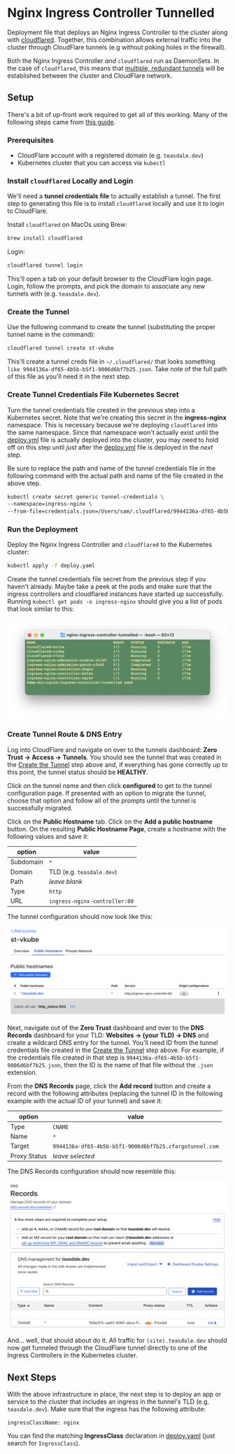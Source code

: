 # Nginx Ingress Controller Tunnelled
Deployment file that deploys an Nginx Ingress Controller to the cluster along with [cloudflared](https://github.com/cloudflare/cloudflared).
Together, this combination allows external traffic into the cluster through CloudFlare tunnels (e.g without poking holes in the firewall).

Both the Nginx Ingress Controller _and_ `cloudflared` run as DaemonSets.  In the case of `cloudflared`, this means that 
[multiple, redundant tunnels](https://developers.cloudflare.com/cloudflare-one/connections/connect-apps/install-and-setup/deploy-cloudflared-replicas/) 
will be established between the cluster and CloudFlare network.

## Setup
There's a bit of up-front work required to get all of this working.  Many of the following steps came from [this guide](https://developers.cloudflare.com/cloudflare-one/tutorials/many-cfd-one-tunnel). 

### Prerequisites
* CloudFlare account with a registered domain (e.g. `teasdale.dev`)
* Kubernetes cluster that you can access via `kubectl`

### Install `cloudflared` Locally and Login
We'll need a **tunnel credentials file** to actually establish a tunnel.  The first step to generating this file is to
install `cloudflared` locally and use it to login to CloudFlare.

Install `cloudflared` on MacOs using Brew:
```bash
brew install cloudflared
```

Login:
```bash
cloudflared tunnel login
```

This'll open a tab on your default browser to the CloudFlare login page.  Login, follow the prompts, and pick the 
domain to associate any new tunnels with (e.g. `teasdale.dev`).

### Create the Tunnel
Use the following command to create the tunnel (substituting the proper tunnel name in the command):
```bash
cloudflared tunnel create st-vkube
```

This'll create a tunnel creds file in `~/.cloudflared/` that looks something `like 9944136a-df65-4b5b-b5f1-9006d6bf7b25.json`.
Take note of the full path of this file as you'll need it in the next step.

### Create Tunnel Credentials File Kubernetes Secret
Turn the tunnel credentials file created in the previous step into a Kubernetes secret.  Note that we're creating
this secret in the **ingress-nginx** namespace.  This is necessary because we're deploying `cloudflared` into the
same namespace.  Since that namespace won't actually exist until the [deploy.yml](./deploy.yaml) file is actually
deployed into the cluster, you may need to hold off on this step until _just_ after the [deploy.yml](./deploy.yaml)
file is deployed in the _next_ step.

Be sure to replace the path and name of the tunnel credentials file in the following command with the actual
path and name of the file created in the above step.

```bash
kubectl create secret generic tunnel-credentials \
--namespace=ingress-nginx \
--from-file=credentials.json=/Users/sam/.cloudflared/9944136a-df65-4b5b-b5f1-9006d6bf7b25.json
```

### Run the Deployment
Deploy the Nginx Ingress Controller and `cloudflared` to the Kubernetes cluster:

```bash
kubectl apply -f deploy.yaml 
```

Create the tunnel credentials file secret from the previous step if you haven't already.  Maybe take a peek
at the pods and make sure that the ingress controllers and cloudflared instances have started up successfully.
Running `kubectl get pods -n ingress-nginx` should give you a list of pods that look similar to this:

![Pods](./images/pods.png)

### Create Tunnel Route & DNS Entry
Log into CloudFlare and navigate on over to the tunnels dashboard:  **Zero Trust -> Access -> Tunnels**.
You should see the tunnel that was created in the [Create the Tunnel](#create-the-tunnel) step above and,
if everything has gone correctly up to this point, the tunnel status should be **HEALTHY**.

Click on the tunnel name and then click **configured** to get to the tunnel configuration page.  If presented
with an option to migrate the tunnel, choose that option and follow all of the prompts until the tunnel is
successfully migrated.

Click on the **Public Hostname** tab.  Click on the **Add a public hostname** button.  On the resulting
**Public Hostname Page**,  create a hostname with the following values and save it:

| option | value |
| ------ | ----- |
| Subdomain | `*` |
| Domain | TLD (e.g. `teasdale.dev`) |
| Path | _leave blank_ |
| Type | `http` |
| URL | `ingress-nginx-controller:80` |

The tunnel configuration should now look like this:

![Tunnel Configuration](./images/tunnel_configuration.png)

Next, navigate out of the **Zero Trust** dashboard and over to the **DNS Records** dashboard for your TLD:
**Websites -> (your TLD) -> DNS** and create a wildcard DNS entry for the tunnel.  You'll need ID from the
tunnel credentials file created in the [Create the Tunnel](#create-the-tunnel) step above.  For example, if
the credentials file created in that step is `9944136a-df65-4b5b-b5f1-9006d6bf7b25.json`, then the ID is the
name of that file without the `.json` extension.

From the **DNS Records** page, click the **Add record** button and create a record with the following attributes
(replacing the tunnel ID in the following example with the actual ID of your tunnel) and save it:

| option | value |
| ------ | ----- |
| Type | `CNAME` |
| Name | `*` |
| Target | `9944136a-df65-4b5b-b5f1-9006d6bf7b25.cfargotunnel.com` |
| Proxy Status | _leave selected_ |

The DNS Records configuration should now resemble this:

![DNS Records](./images/dns_records.png)

And... well, that should about do it.  All traffic for `(site).teasdale.dev` should now get funneled through the
CloudFlare tunnel directly to one of the Ingress Controllers in the Kubernetes cluster.

## Next Steps
With the above infrastructure in place, the next step is to deploy an app or service to the cluster that includes
an ingress in the tunnel's TLD (e.g. `teasdale.dev`).  Make sure that the ingress has the following attribute:

    ingressClassName: nginx

You can find the matching **IngressClass** declaration in [deploy.yaml](./deploy.yaml) (just search for `IngressClass`).













